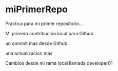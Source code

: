 # miPrimerRepo

Practica para mi primer repositorio...


Mi primera contribucion local para Github

un commit mas desde Github

una actualizacion mas

Cambios desde mi rama local llamada developer01